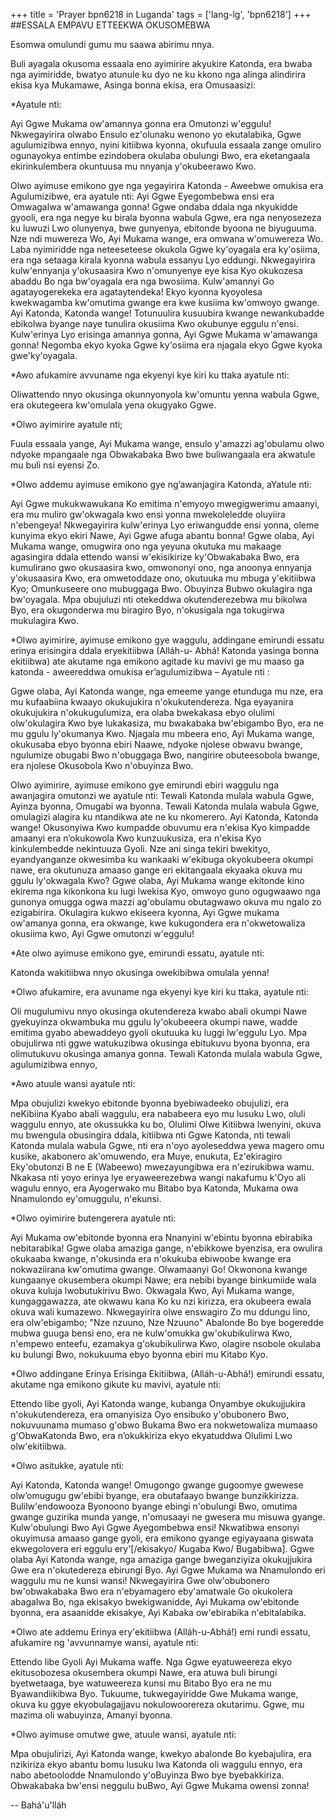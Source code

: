 +++
title = 'Prayer bpn6218 in Luganda'
tags = ['lang-lg', 'bpn6218']
+++
##ESSALA EMPAVU ETTEEKWA OKUSOMEBWA

Esomwa omulundi gumu mu saawa abirimu nnya.

Buli ayagala okusoma essaala eno ayimirire akyukire Katonda, era bwaba nga ayimiridde, bwatyo atunule ku dyo ne ku kkono nga alinga alindirira ekisa kya Mukamawe, Asinga bonna ekisa, era Omusaasizi:

*Ayatule nti:

Ayi Ggwe Mukama ow'amannya gonna era Omutonzi w'eggulu! Nkwegayirira olwabo Ensulo ez'olunaku wenono yo ekutalabika, Ggwe agulumizibwa ennyo, nyini kitiibwa kyonna, okufuula essaala zange omuliro ogunayokya entimbe ezindobera okulaba obulungi Bwo, era eketangaala ekirinkulembera okuntuusa mu nnyanja y'okubeerawo Kwo.  
 
Olwo ayimuse emikono gye nga yegayirira Katonda - Aweebwe omukisa era Agulumizibwe, era ayatule nti:
Ayi Ggwe Eyegombebwa ensi era Omwagalwa w'amawanga gonna! Ggwe ondaba ddala nga nkyukidde gyooli, era nga negye ku birala byonna wabula Ggwe, era nga nenyosezeza ku luwuzi Lwo olunyenya, bwe gunyenya, ebitonde byoona ne biyuguuma.  Nze ndi muwereza Wo, Ayi Mukama wange, era omwana w'omuwereza Wo.  Laba nyimiridde nga neteeseteese okukola Ggwe ky'oyagala era ky'osiima, era nga setaaga kirala kyonna wabula essanyu Lyo eddungi.  Nkwegayirira kulw'ennyanja y'okusaasira Kwo n'omunyenye eye kisa Kyo okukozesa abaddu Bo nga bw'oyagala era nga bwosiima.  Kulw'amannyi Go agatayogerekeka era agataytendeka! Ekyo kyonna kyoyolesa kwekwagamba kw'omutima gwange era kwe kusiima kw'omwoyo gwange.  Ayi Katonda, Katonda wange!  Totunuulira kusuubira kwange newankubadde ebikolwa byange naye tunulira okusiima Kwo okubunye eggulu n'ensi. Kulw'erinya Lyo erisinga amannya gonna, Ayi Ggwe Mukama w'amawanga gonna! Negomba ekyo kyoka Ggwe ky'osiima era njagala ekyo Ggwe kyoka gwe'ky'oyagala.

 
*Awo afukamire avvuname nga ekyenyi kye kiri ku ttaka ayatule nti:

Oliwattendo nnyo okusinga okunnyonyola kw'omuntu yenna wabula Ggwe, era okutegeera kw'omulala yena okugyako Ggwe.

*Olwo ayimirire ayatule nti;

Fuula essaala yange, Ayi Mukama wange, ensulo y'amazzi ag'obulamu olwo ndyoke mpangaale nga Obwakabaka Bwo bwe buliwangaala era akwatule mu buli nsi eyensi Zo.
 
*Olwo addemu ayimuse emikono gye ng’awanjagira Katonda, aYatule nti:

Ayi Ggwe mukukwawukana Ko emitima n'emyoyo mwegigwerimu amaanyi, era mu muliro gw'okwagala kwo ensi yonna mwekoleledde oluyiira n'ebengeya!  Nkwegayirira kulw'erinya Lyo eriwangudde ensi yonna, oleme kunyima ekyo ekiri Nawe, Ayi Ggwe afuga abantu bonna! Ggwe olaba, Ayi Mukama wange, omugwira ono nga yeyuna okutuka mu makaage agasingira ddala ettendo wansi w'ekisikirize ky'Obwakabaka Bwo, era kumulirano gwo okusaasira kwo, omwononyi ono, nga anoonya ennyanja y'okusaasira Kwo, era omwetoddaze ono, okutuuka mu mbuga y'ekitiibwa Kyo; Omunkuseere ono mubuggaga Bwo.  Obuyinza Bubwo okulagira nga bw'oyagala.  Mpa obujuluzi nti otekeddwa okutenderezebwa mu bikolwa Byo, era okugonderwa mu biragiro Byo, n'okusigala nga tokugirwa mukulagira Kwo.
 
*Olwo ayimirire, ayimuse emikono gye waggulu, addingane emirundi essatu erinya erisingira ddala eryekitiibwa (Alláh-u- Abhá! Katonda yasinga bonna ekitiibwa) ate akutame nga emikono agitade ku mavivi ge mu maaso ga katonda - aweereddwa omukisa er’agulumizibwa – Ayatule nti :

Ggwe olaba, Ayi Katonda wange, nga emeeme yange etunduga mu nze, era mu kufaabiina kwaayo okukujukira n'okukutendereza. Nga eyayanira okukujukira n'okukugulumiza, era olaba bwekakasa ebyo olulimi olw'okulagira Kwo bye lukakasiza, mu bwakabaka bw'ebigambo Byo, era ne mu ggulu ly'okumanya Kwo.  Njagala mu mbeera eno, Ayi Mukama wange, okukusaba ebyo byonna ebiri Naawe, ndyoke njolese obwavu bwange, ngulumize obugabi Bwo n'obuggaga Bwo, nangirire obuteesobola bwange, era njolese Okusobola Kwo n'obuyinza Bwo.

 
Olwo ayimirire, ayimuse emikono gye emirundi ebiri waggulu nga awanjagira omutonzi we ayatule nti:
Tewali Katonda mulala wabula Ggwe, Ayinza byonna, Omugabi wa byonna.
Tewali Katonda mulala wabula Ggwe, omulagizi alagira ku ntandikwa ate ne ku nkomerero.  Ayi Katonda, Katonda wange!  Okusonyiwa Kwo kumpadde obuvumu era n'ekisa Kyo kimpadde amaanyi era n’okukowola Kwo kunzuukusiza, era n'ekisa Kyo kinkulembedde nekintuuza Gyoli.  Nze ani singa tekiri bwekityo, eyandyanganze okwesimba ku wankaaki w'ekibuga okyokubeera okumpi nawe, era okutunuza amaaso gange eri ekitangaala ekyaaka okuva mu ggulu ly'okwagala Kwo?  Ggwe olaba, Ayi Mukama wange ekitonde kino ekirema nga kikonkona ku lugi lwekisa Kyo, omwoyo guno ogugwaawo nga gunonya omugga ogwa mazzi ag'obulamu obutagwawo okuva mu ngalo zo ezigabirira. Okulagira kukwo ekiseera kyonna, Ayi Ggwe mukama ow'amanya gonna, era okwange, kwe kukugondera era n'okwetowaliza okusiima kwo, Ayi Ggwe omutonzi w'eggulu!
 
*Ate olwo ayimuse emikono gye, emirundi essatu, ayatule nti:

Katonda wakitiibwa nnyo okusinga owekibibwa omulala yenna!

*Olwo afukamire, era avuname nga ekyenyi kye kiri ku ttaka, ayatule nti:

Oli mugulumivu nnyo okusinga okutendereza kwabo abali okumpi Nawe gyekuyinza okwambuka mu ggulu ly'okubeeera okumpi nawe, wadde emitima gyabo abewaddeyo gyoli okutuuka ku luggi lw'eggulu Lyo.  Mpa obujulirwa nti ggwe watukuzibwa okusinga ebitukuvu byona byonna, era olimutukuvu okusinga amanya gonna.  Tewali Katonda mulala wabula Ggwe, agulumizibwa ennyo,  

*Awo atuule wansi ayatule nti:

Mpa obujulizi kwekyo ebitonde byonna byebiwadeeko obujulizi, era neKibiina Kyabo abali waggulu, era nababeera eyo mu lusuku Lwo, oluli waggulu ennyo, ate okussukka ku bo, Olulimi Olwe Kitiibwa lwenyini, okuva mu bwengula obusingira ddala, kitiibwa nti Ggwe Katonda, nti tewali Katonda mulala wabula Ggwe, nti era n'oyo ayoleseddwa yewa magero omu kusike, akabonero ak'omuwendo, era Muye, enukuta, Ez'ekiragiro Eky'obutonzi B ne E (Wabeewo) mwezayungibwa era n'ezirukibwa wamu.  Nkakasa nti yoyo erinya lye eryaweerezebwa wangi nakafumu k'Oyo ali wagulu ennyo, era Ayogerwako mu Bitabo bya Katonda, Mukama owa Nnamulondo ey'omuggulu, n'ekunsi.
 
*Olwo oyimirire butengerera ayatule nti:

Ayi Mukama ow'ebitonde byonna era Nnanyini w'ebintu byonna ebirabika nebitarabika! Ggwe olaba amaziga gange, n'ebikkowe byenzisa, era owulira okukaaba kwange, n'okusinda era n'okukuba ebiwoobe kwange era nokwaziirana kw'omutima gwange.  Olwamaanyi Go!  Okwonona kwange kungaanye okusembera okumpi Nawe; era nebibi byange binkumiide wala okuva kuluja lwobutukirivu Bwo.  Okwagala Kwo, Ayi Mukama wange, kungaggawazza, ate okwawu kana Ko ku nzi kirizza, era okubeera ewala okuva wali kumazewo.  Nkwegayirira olwe enswagiro Zo mu ddungu lino, era olw'ebigambo; "Nze nzuuno, Nze Nzuuno" Abalonde Bo bye bogeredde mubwa guuga bensi eno, era ne kulw'omukka gw'okubikulirwa Kwo, n'empewo enteefu, ezamakya g'okubikulirwa Kwo, olagire nsobole okulaba ku bulungi Bwo, nokukuuma ebyo byonna ebiri mu Kitabo Kyo.
 
*Olwo addingane Erinya Erisinga Ekitiibwa, (Alláh-u-Abhá!) emirundi essatu, akutame nga emikono gikute ku mavivi, ayatule nti:

Ettendo libe gyoli, Ayi Katonda wange, kubanga Onyambye okukujjukira n'okukutendereza, era omanyisiza Oyo ensibuko y'obubonero Bwo, nokuvuunama mumaso g'obwo Bukama Bwo era nokwetowaliza mumaaso g'ObwaKatonda Bwo, era n’okukkiriza ekyo ekyatuddwa Olulimi Lwo olw'ekitiibwa.
 
*Olwo asitukke, ayatule nti:

Ayi Katonda, Katonda wange!  Omugongo gwange gugoomye gwewese olw’omugugu gw'ebibi byange, era obutafaayo bwange bunzikkirizza. Bulilw'endowooza Byonoono byange ebingi n'obulungi Bwo, omutima gwange guzirika munda yange, n'omusaayi ne gwesera mu misuwa gyange.  Kulw'obulungi Bwo Ayi Ggwe Ayegombebwa ensi!  Nkwatibwa ensonyi okuyimusa amaaso gange gyoli, era emikono gyange  egiyayaana giswata ekwegolovera eri eggulu ery'[/ekisakyo/ Kugaba Kwo/ Bugabibwa]. Ggwe olaba Ayi Katonda wange, nga amaziga gange bweganziyiza okukujjukira Gwe era n'okutedereza ebirungi Byo.  Ayi Ggwe Mukama wa Nnamulondo eri waggulu mu ne kunsi wansi!  Nkwegayirira Gwe olw'obubonero bw'obwakabaka Bwo era n'ebyamagero eby'amatwale Go okukolera abagalwa Bo, nga ekisakyo bwekigwanidde, Ayi Mukama ow'ebitonde byonna, era asaanidde ekisakye, Ayi Kabaka ow'ebirabika n'ebitalabika.
 
*Olwo ate addemu Erinya ery'ekitiibwa (Alláh-u-Abhá!) emi rundi essatu, afukamire ng 'avvunnamye wansi, ayatule nti:

Ettendo libe Gyoli Ayi Mukama waffe.  Nga Ggwe eyatuweereza ekyo ekitusobozesa okusembera okumpi Nawe, era atuwa buli birungi byetwetaaga, bye watuweereza kunsi mu Bitabo Byo era ne mu Byawandiikibwa Byo.  Tukuume, tukwegayiridde Gwe Mukama wange, okuva ku ggye ekyobulagajjavu nokulowoorereza okutarimu.  Ggwe, mu mazima oli wabuyinza, Amanyi byonna.
  
*Olwo ayimuse omutwe gwe, atuule wansi, ayatule nti:

Mpa obujulirizi, Ayi Katonda wange, kwekyo abalonde Bo kyebajulira, era nzikiriza ekyo abantu bomu lusuku lwa Katonda oli waggulu ennyo, era nabo abetoolodde Nnamulondo y'oBuyinza Bwo bye byebakkiriza.   Obwakabaka bw'ensi neggulu buBwo, Ayi Ggwe Mukama owensi zonna!

-- Bahá'u'lláh
